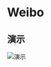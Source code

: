 # Weibo
## 演示
![演示](https://george-pic.oss-cn-beijing.aliyuncs.com/weibo.gif?versionId=CAEQERiBgMDYtY3H3BciIGFlMTFjNzUzYzhlMTQ2ZDFiYzEyYWRjYmM4NDJhZmY2)